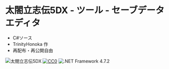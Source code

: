 # 太閤立志伝5DX - ツール - セーブデータエディタ

- C#ソース
- TrinityHonoka 作
- 再配布・再公開自由

![太閤立志伝5DX](https://img.shields.io/badge/太閤立志伝-5DX-6479ff.svg)
[![CC0](https://img.shields.io/badge/license-CC0-blue.svg?style=flat)](LICENSE)
![.NET Framework 4.7.2](https://img.shields.io/badge/.NET_Framework-4.7.2-6479ff.svg?logo=windows&logoColor=white)

